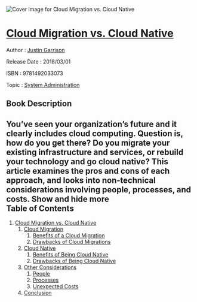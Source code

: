 ![Cover image for Cloud Migration vs. Cloud Native](https://imgdetail.ebookreading.net/cover/cover/system_admin/EB9781492033073.jpg)

[Cloud Migration vs. Cloud Native](https://ebookreading.net/view/book/Cloud+Migration+vs.+Cloud+Native-EB9781492033073_1.html "Cloud Migration vs. Cloud Native")
====================================================================================================================

Author : [Justin Garrison](https://ebookreading.net/search/author/Justin+Garrison)

Release Date : 2018/03/01

ISBN : 9781492033073

Topic : [System Administration](https://ebookreading.net/search/category/system-administration)

Book Description
-----------------

 You’ve seen your organization’s future and it clearly includes cloud computing. Question is, how do you get there? Do you migrate your existing infrastructure and services, or rebuild your technology and go cloud native? This article examines the pros and cons of each approach, and looks into non-technical considerations involving people, processes, and costs.
        Show and hide more                
Table of Contents
-----------------

1. [Cloud Migration vs. Cloud Native](https://ebookreading.net/view/book/Cloud+Migration+vs.+Cloud+Native-EB9781492033073_4.html#idm140279996590128)
    1. [Cloud Migration](https://ebookreading.net/view/book/Cloud+Migration+vs.+Cloud+Native-EB9781492033073_4.html#idm140279996572048)
        1. [Benefits of a Cloud Migration](https://ebookreading.net/view/book/Cloud+Migration+vs.+Cloud+Native-EB9781492033073_4.html#idm140279996564320)
        1. [Drawbacks of Cloud Migrations](https://ebookreading.net/view/book/Cloud+Migration+vs.+Cloud+Native-EB9781492033073_4.html#idm140279996563344)
    1. [Cloud Native](https://ebookreading.net/view/book/Cloud+Migration+vs.+Cloud+Native-EB9781492033073_4.html#idm140279996578176)
        1. [Benefits of Being Cloud Native](https://ebookreading.net/view/book/Cloud+Migration+vs.+Cloud+Native-EB9781492033073_4.html#idm140279996567360)
        1. [Drawbacks of Being Cloud Native](https://ebookreading.net/view/book/Cloud+Migration+vs.+Cloud+Native-EB9781492033073_4.html#idm140279996552800)
    1. [Other Considerations](https://ebookreading.net/view/book/Cloud+Migration+vs.+Cloud+Native-EB9781492033073_4.html#idm140279996548560)
        1. [People](https://ebookreading.net/view/book/Cloud+Migration+vs.+Cloud+Native-EB9781492033073_4.html#idm140279996551056)
        1. [Processes](https://ebookreading.net/view/book/Cloud+Migration+vs.+Cloud+Native-EB9781492033073_4.html#idm140279996550800)
        1. [Unexpected Costs](https://ebookreading.net/view/book/Cloud+Migration+vs.+Cloud+Native-EB9781492033073_4.html#idm140279996534768)
    1. [Conclusion](https://ebookreading.net/view/book/Cloud+Migration+vs.+Cloud+Native-EB9781492033073_4.html#idm140279996547568)
